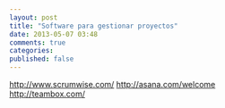 ```yaml
---
layout: post
title: "Software para gestionar proyectos"
date: 2013-05-07 03:48
comments: true
categories: 
published: false
---
```

http://www.scrumwise.com/
http://asana.com/welcome
http://teambox.com/
